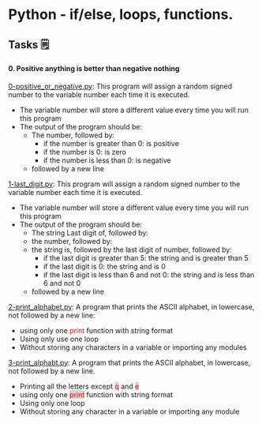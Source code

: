 # Python - if/else, loops, functions.
## Tasks :spiral_notepad: 
#### 0. Positive anything is better than negative nothing
[0-positive_or_negative.py](https://github.com/vincentokoth/alx-higher_level_programming/blob/master/0x01-python-if_else_loops_functions/0-positive_or_negative.py): This program will assign a random signed number to the variable number each time it is executed.
* The variable number will store a different value every time you will run this program
* The output of the program should be:
	* The number, followed by:
		* if the number is greater than 0: is positive
		* if the number is 0: is zero
		* if the number is less than 0: is negative
	* followed by a new line

[1-last_digit.py](https://github.com/vincentokoth/alx-higher_level_programming/blob/master/0x01-python-if_else_loops_functions/1-last_digit.py): This program will assign a random signed number to the variable number each time it is executed.
* The variable number will store a different value every time you will run this program
* The output of the program should be:
	* The string Last digit of, followed by:
	* the number, followed by:
	* the string is, followed by the last digit of number, followed by:
		* if the last digit is greater than 5: the string and is greater than 5
		* if the last digit is 0: the string and is 0
		* if the last digit is less than 6 and not 0: the string and is less than 6 and not 0
	* followed by a new line

[2-print_alphabet.py](https://github.com/vincentokoth/alx-higher_level_programming/blob/master/0x01-python-if_else_loops_functions/2-print_alphabet.py): A program that prints the ASCII alphabet, in lowercase, not followed by a new line:
* using only one <font color="red">print</font> function with string format
* Using only use one loop
* Without storing any characters in a variable or importing any modules

[3-print_alphabt.py](https://github.com/vincentokoth/alx-higher_level_programming/blob/master/0x01-python-if_else_loops_functions/3-print_alphabt.py): A program that prints the ASCII alphabet, in lowercase, not followed by a new line.
* Printing all the letters except <span style="color:red; background-color:lightgrey;">q</span> and <span style="color:red; background-color:lightgrey;">e</span>
* using only one <span style="color:red; background-color:lightgrey;">print</span> function with string format
* Using only one loop
* Without storing any character in a variable or importing any module
